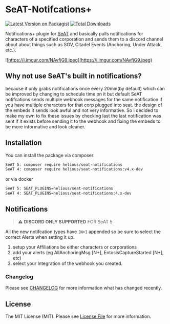 # SeAT-Notifcations+

[![Latest Version on Packagist](https://img.shields.io/packagist/v/seat-notifications-plus.svg?style=flat-square)](https://packagist.org/packages/seat-notifications-plus)
[![Total Downloads](https://img.shields.io/packagist/dt/seat-notifications-plus.svg?style=flat-square)](https://packagist.org/packages/seat-notifications-plus)

Notifications+ plugin for [SeAT](https://github.com/eveseat/seat) and basically pulls notifications for characters of a specified corporation and sends them to a discord channel about about things such as SOV, Citadel Events (Anchoring, Under Attack, etc.). 

![https://i.imgur.com/NAvfjG9.jpeg](https://i.imgur.com/NAvfjG9.jpeg)

## Why not use SeAT's built in notifications?
because it only grabs notifications once every 20min(by default) which can be improved by changing to schedule time on it but default SeAT notifcations sends multiple webhook messages for the same notification if you have multiple characters for that corp plugged into seat. the design of the embeds it sends look awful and not very informative. So I decided to make my own to fix these issues by checking last the last notification was sent if it exists before sending it to the webhook and fixing the embeds to be more informative and look cleaner.


## Installation

You can install the package via composer:

```bash
SeAT 5: composer require helious/seat-notifications
SeAT 4: composer require helious/seat-notifications:v4.x-dev
```

or via docker
```bash
SeAT 5: SEAT_PLUGINS=helious/seat-notifications
SeAT 4: SEAT_PLUGINS=helious/seat-notifications:4.x-dev
```
## Notifications
> :warning: **DISCORD ONLY SUPPORTED** FOR SeAT 5 

All the new notifcation types have `[N+]` appended so be sure to select the correct Alerts when setting it up.
1. setup your Affiliations be either characters or corporations
2. add your alerts (eg AllAnchoringMsg [N+], EntosisCaptureStarted [N+], etc)
3. select your Integration of the webhook you created.

### Changelog

Please see [CHANGELOG](CHANGELOG.md) for more information what has changed recently.

## License

The MIT License (MIT). Please see [License File](LICENSE) for more information.
